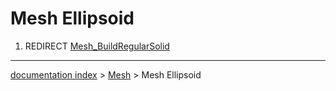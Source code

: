 # Mesh Ellipsoid
1.  REDIRECT [Mesh\_BuildRegularSolid](Mesh_BuildRegularSolid.md)

---
[documentation index](../README.md) > [Mesh](Mesh_Workbench.md) > Mesh Ellipsoid
